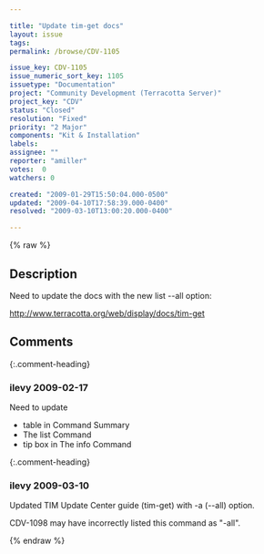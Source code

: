 ```yaml
---

title: "Update tim-get docs"
layout: issue
tags: 
permalink: /browse/CDV-1105

issue_key: CDV-1105
issue_numeric_sort_key: 1105
issuetype: "Documentation"
project: "Community Development (Terracotta Server)"
project_key: "CDV"
status: "Closed"
resolution: "Fixed"
priority: "2 Major"
components: "Kit & Installation"
labels: 
assignee: ""
reporter: "amiller"
votes:  0
watchers: 0

created: "2009-01-29T15:50:04.000-0500"
updated: "2009-04-10T17:58:39.000-0400"
resolved: "2009-03-10T13:00:20.000-0400"

---
```




{% raw %}



## Description

<div markdown="1" class="description">

Need to update the docs with the new list --all option:

http://www.terracotta.org/web/display/docs/tim-get



</div>

## Comments


{:.comment-heading}
### **ilevy** <span class="date">2009-02-17</span>

<div markdown="1" class="comment">

Need to update
- table in Command Summary
- The list Command
- tip box in The info Command

</div>


{:.comment-heading}
### **ilevy** <span class="date">2009-03-10</span>

<div markdown="1" class="comment">

 Updated TIM Update Center guide (tim-get) with -a (--all) option.

CDV-1098 may have incorrectly listed this command as "-all".

</div>



{% endraw %}
